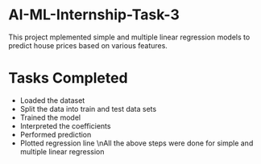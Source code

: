 # AI-ML-Internship-Task-3

This project mplemented simple and multiple linear regression models to predict house prices based on various features.

# Tasks Completed
* Loaded the dataset
* Split the data into train and test data sets
* Trained the model
* Interpreted the coefficients
* Performed prediction
* Plotted regression line
  \nAll the above steps were done for simple and multiple linear regression
